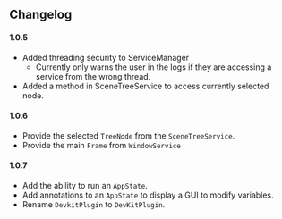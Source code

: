 Changelog
---

#### 1.0.5
- Added threading security to ServiceManager
    - Currently only warns the user in the logs if they are accessing a service from the wrong thread.
- Added a method in SceneTreeService to access currently selected node.

#### 1.0.6
- Provide the selected `TreeNode` from the `SceneTreeService`.
- Provide the main `Frame` from `WindowService`

#### 1.0.7
- Add the ability to run an `AppState`.
- Add annotations to an `AppState` to display a GUI to modify variables.
- Rename `DevkitPlugin` to `DevKitPlugin`.